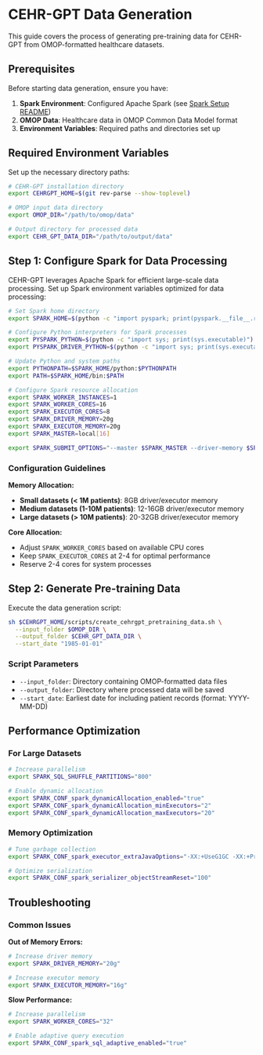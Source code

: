 # CEHR-GPT Data Generation

This guide covers the process of generating pre-training data for CEHR-GPT from OMOP-formatted healthcare datasets.

## Prerequisites

Before starting data generation, ensure you have:

1. **Spark Environment**: Configured Apache Spark (see [Spark Setup README](./spark_setup.md))
2. **OMOP Data**: Healthcare data in OMOP Common Data Model format
3. **Environment Variables**: Required paths and directories set up

## Required Environment Variables

Set up the necessary directory paths:

```bash
# CEHR-GPT installation directory
export CEHRGPT_HOME=$(git rev-parse --show-toplevel)

# OMOP input data directory
export OMOP_DIR="/path/to/omop/data"

# Output directory for processed data
export CEHR_GPT_DATA_DIR="/path/to/output/data"
```

## Step 1: Configure Spark for Data Processing

CEHR-GPT leverages Apache Spark for efficient large-scale data processing. Set up Spark environment variables optimized for data processing:

```bash
# Set Spark home directory
export SPARK_HOME=$(python -c "import pyspark; print(pyspark.__file__.rsplit('/', 1)[0])")

# Configure Python interpreters for Spark processes
export PYSPARK_PYTHON=$(python -c "import sys; print(sys.executable)")
export PYSPARK_DRIVER_PYTHON=$(python -c "import sys; print(sys.executable)")

# Update Python and system paths
export PYTHONPATH=$SPARK_HOME/python:$PYTHONPATH
export PATH=$SPARK_HOME/bin:$PATH

# Configure Spark resource allocation
export SPARK_WORKER_INSTANCES=1
export SPARK_WORKER_CORES=16
export SPARK_EXECUTOR_CORES=8
export SPARK_DRIVER_MEMORY=20g
export SPARK_EXECUTOR_MEMORY=20g
export SPARK_MASTER=local[16]

export SPARK_SUBMIT_OPTIONS="--master $SPARK_MASTER --driver-memory $SPARK_DRIVER_MEMORY --executor-memory $SPARK_EXECUTOR_MEMORY --executor-cores $SPARK_EXECUTOR_CORES"
```

### Configuration Guidelines

**Memory Allocation:**
- **Small datasets (< 1M patients)**: 8GB driver/executor memory
- **Medium datasets (1-10M patients)**: 12-16GB driver/executor memory
- **Large datasets (> 10M patients)**: 20-32GB driver/executor memory

**Core Allocation:**
- Adjust `SPARK_WORKER_CORES` based on available CPU cores
- Keep `SPARK_EXECUTOR_CORES` at 2-4 for optimal performance
- Reserve 2-4 cores for system processes

## Step 2: Generate Pre-training Data

Execute the data generation script:

```bash
sh $CEHRGPT_HOME/scripts/create_cehrgpt_pretraining_data.sh \
  --input_folder $OMOP_DIR \
  --output_folder $CEHR_GPT_DATA_DIR \
  --start_date "1985-01-01"
```

### Script Parameters

- `--input_folder`: Directory containing OMOP-formatted data files
- `--output_folder`: Directory where processed data will be saved
- `--start_date`: Earliest date for including patient records (format: YYYY-MM-DD)

## Performance Optimization

### For Large Datasets

```bash
# Increase parallelism
export SPARK_SQL_SHUFFLE_PARTITIONS="800"

# Enable dynamic allocation
export SPARK_CONF_spark_dynamicAllocation_enabled="true"
export SPARK_CONF_spark_dynamicAllocation_minExecutors="2"
export SPARK_CONF_spark_dynamicAllocation_maxExecutors="20"
```

### Memory Optimization

```bash
# Tune garbage collection
export SPARK_CONF_spark_executor_extraJavaOptions="-XX:+UseG1GC -XX:+PrintGCDetails"

# Optimize serialization
export SPARK_CONF_spark_serializer_objectStreamReset="100"
```

## Troubleshooting

### Common Issues

**Out of Memory Errors:**
```bash
# Increase driver memory
export SPARK_DRIVER_MEMORY="20g"

# Increase executor memory
export SPARK_EXECUTOR_MEMORY="16g"
```

**Slow Performance:**
```bash
# Increase parallelism
export SPARK_WORKER_CORES="32"

# Enable adaptive query execution
export SPARK_CONF_spark_sql_adaptive_enabled="true"
```

